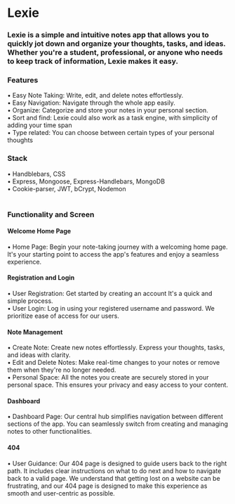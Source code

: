 # Lexie

<h3>Lexie is a simple and intuitive notes app that allows you to quickly jot down and organize your thoughts, tasks, and ideas. Whether you're a student, professional, or anyone who needs to keep track of information, Lexie makes it easy.</h3

<br>

<h3>Features</h3>
&#8226; Easy Note Taking: Write, edit, and delete notes effortlessly. <br>
&#8226; Easy Navigation: Navigate through the whole app easily. <br>
&#8226; Organize: Categorize and store your notes in your personal section. <br>
&#8226; Sort and find: Lexie could also work as a task engine, with simplicity of adding your time span <br>
&#8226; Type related: You can choose between certain types of your personal thoughts <br>

<h3>Stack</h3>
&#8226; Handblebars, CSS  <br>
&#8226; Express, Mongoose, Express-Handlebars, MongoDB  <br>
&#8226; Cookie-parser, JWT, bCrypt, Nodemon  <br>

 <br>

 <h3>Functionality and Screen</h3>
 <h4>Welcome Home Page</h4>
 &#8226; Home Page: Begin your note-taking journey with a welcoming home page. It's your starting point to access the app's features and enjoy a seamless experience. <br>
 <h4>Registration and Login</h4>
&#8226; User Registration: Get started by creating an account It's a quick and simple process. <br>
&#8226; User Login: Log in using your registered username and password. We prioritize ease of access for our users. <br>
<h4>Note Management</h4>
&#8226; Create Note: Create new notes effortlessly. Express your thoughts, tasks, and ideas with clarity. <br>
&#8226; Edit and Delete Notes: Make real-time changes to your notes or remove them when they're no longer needed. <br>
&#8226; Personal Space: All the notes you create are securely stored in your personal space. This ensures your privacy and easy access to your content. <br>
<h4>Dashboard</h4>
&#8226; Dashboard Page: Our central hub simplifies navigation between different sections of the app. You can seamlessly switch from creating and managing notes to other functionalities.<br>
<h4>404</h4>
&#8226; User Guidance: Our 404 page is designed to guide users back to the right path. It includes clear instructions on what to do next and how to navigate back to a valid page. We understand that getting lost on a website can be frustrating, and our 404 page is designed to make this experience as smooth and user-centric as possible. <br>
